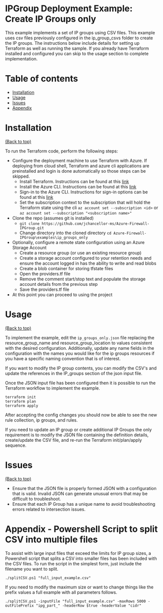 # IPGroup Deployment Example: Create IP Groups only

This example implements a set of IP groups using CSV files. This example uses csv files previously configured in the ip_group_csvs folder to create the IP groups. The instructions below include details for setting up Terraform as well as running the sample.  If you already have Terraform installed and configured you can skip to the usage section to complete implementation.

# Table of contents

- [Installation](#installation)
- [Usage](#usage)
- [Issues](#Issues)
- [Appendix](#Appendix)

# Installation
[(Back to top)](#table-of-contents)

To run the Terraform code, perform the following steps:
- Configure the deployment machine to use Terraform with Azure. If deploying from cloud shell, Terraform and azure cli applications are preinstalled and login is done automatically so those steps can be skipped.
    - Install Terraform.  Instructions can be found at this [link](https://learn.hashicorp.com/tutorials/terraform/install-cli)
    - Install the Azure CLI.  Instructions can be found at this [link](https://docs.microsoft.com/en-us/cli/azure/install-azure-cli)
    - Sign-in to the Azure CLI. Instructions for sign-in options can be found at this [link](https://docs.microsoft.com/en-us/cli/azure/authenticate-azure-cli)
    - Set the subscription context to the subscription that will hold the Terraform state using the cli `az account set --subscription <id>` or `az account set --subscription "<subscription name>"`
- Clone the repo (assumes git is installed)
    - `git clone https://github.com/jchancellor-ms/Azure-Firewall-IPGroup.git`
    - Change directory into the cloned directory `cd Azure-Firewall-IPGroup\examples\ip_groups_only`
- Optionally, configure a remote state configuration using an Azure Storage Account
    - Create a resource group (or use an existing resource group) 
    - Create a storage account configured to your retention needs and ensure the account logged in has the ability to write and read blobs
    - Create a blob container for storing tfstate files
    - Open the providers.tf file
    - Remove the comment start/stop text and populate the storage account details from the previous step 
    - Save the providers.tf file
- At this point you can proceed to using the project

# Usage
[(Back to top)](#table-of-contents)

To implement the example, edit the `ip_groups_only.json` file replacing the resource_group_name and resource_group_location to values consistent with the desired configuration. Additionally, update any name fields in the configuration with the names you would like for the ip groups resources if you have a specific naming convention that is of interest.

If you want to modify the IP group contents, you can modify the CSV's and update the references in the IP_groups section of the json input file.

Once the JSON input file has been configured then it is possible to run the Terraform workflow to implement the example. 

```
terraform init
terraform plan 
terraform apply 
```
After accepting the config changes you should now be able to see the new rule collection, ip groups, and rules.

If you need to update an IP group or create additional IP Groups the only requirement is to modify the JSON file containing the definition details, create/update the CSV file, and re-run the Terraform init/plan/apply sequence.


# Issues
[(Back to top)](#table-of-contents)
- Ensure that the JSON file is properly formed JSON with a configuration that is valid. Invalid JSON can generate unusual errors that may be difficult to troubleshoot. 
- Ensure that each IP Group has a unique name to avoid troubleshooting errors related to intersection issues.


# Appendix - Powershell Script to split CSV into multiple files
To assist with large input files that exceed the limits for IP group sizes, a Powershell script that splits a CSV into smaller files has been included with the CSV files.  To run the script in the simplest form, just include the filename you want to split.
```
./splitCSV.ps1 "full_input_example.csv"
```

If you need to modify the maximum size or want to change things like the prefix values a full example with all parameters follows.
```
./splitCSV.ps1 -inputFile "full_input_example.csv" -maxRows 5000 -outFilePrefix "ipg_part_" -headerRow $true -headerValue "cidr"
```




<!-- Add the footer here 
# Footer
[(Back to top)](#table-of-contents)

Leave a star in GitHub, give a clap in Medium and share this guide if you found this helpful.


 ![Footer](https://github.com/navendu-pottekkat/awesome-readme/blob/master/fooooooter.png) -->
